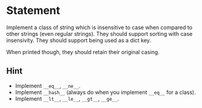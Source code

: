 # Statement
Implement a class of string which is insensitive to case when compared
to other strings (even regular strings).
They should support sorting with case insensivity.
They should support being used as a dict key.

When printed though, they should retain their original casing.


## Hint

- Implement `__eq__`, `__ne__`.
- Implement `__hash__` (always do when you implement `__eq__` for a class).
- Implement `__lt__`, `__le__`, `__gt__`, `__ge__`.
